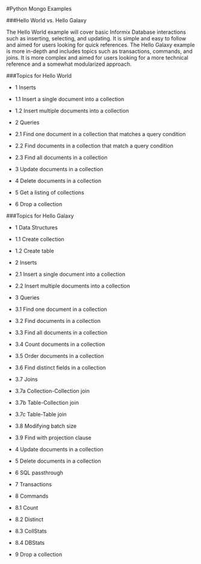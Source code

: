 #Python Mongo Examples

###Hello World vs. Hello Galaxy

The Hello World example will cover basic Informix Database interactions such as inserting, selecting, and updating. 
It is simple and easy to follow and aimed for users looking for quick references. 
The Hello Galaxy example is more in-depth and includes topics such as transactions, commands, and joins.
It is more complex and aimed for users looking for a more technical reference and a somewhat modularized approach.

###Topics for Hello World

 * 1 Inserts
 
 * 1.1 Insert a single document into a collection
 
 * 1.2 Insert multiple documents into a collection
 
 * 2 Queries
 
 * 2.1 Find one document in a collection that matches a query condition  
 
 * 2.2 Find documents in a collection that match a query condition
 
 * 2.3 Find all documents in a collection
 
 * 3 Update documents in a collection
 
 * 4 Delete documents in a collection
 
 * 5 Get a listing of collections
 
 * 6 Drop a collection

###Topics for Hello Galaxy
 
 * 1 Data Structures
 
 * 1.1 Create collection
 
 * 1.2 Create table
 
 * 2 Inserts
 
 * 2.1 Insert a single document into a collection 
 
 * 2.2 Insert multiple documents into a collection 
 
 * 3 Queries
 
 * 3.1 Find one document in a collection 
 
 * 3.2 Find documents in a collection 
 
 * 3.3 Find all documents in a collection 
 
 * 3.4 Count documents in a collection 
 
 * 3.5 Order documents in a collection 
 
 * 3.6 Find distinct fields in a collection 
 
 * 3.7 Joins
 
 * 3.7a Collection-Collection join
 
 * 3.7b Table-Collection join
 
 * 3.7c Table-Table join 
 
 * 3.8 Modifying batch size 
 
 * 3.9 Find with projection clause 
 
 * 4 Update documents in a collection 
 
 * 5 Delete documents in a collection 
 
 * 6 SQL passthrough 
 
 * 7 Transactions
 
 * 8 Commands
 
 * 8.1 Count  
 
 * 8.2 Distinct 
 
 * 8.3 CollStats 
 
 * 8.4 DBStats 
 
 * 9 Drop a collection